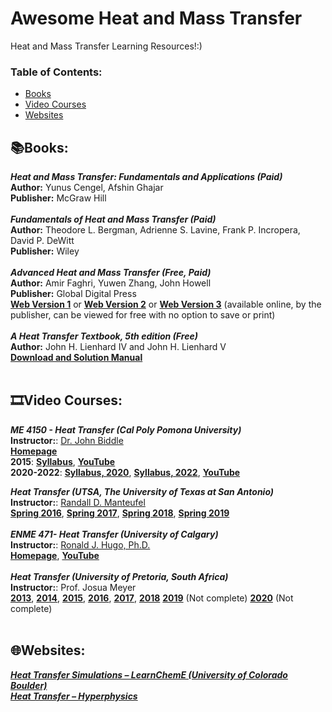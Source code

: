 # Awesome Heat and Mass Transfer 
Heat and Mass Transfer Learning Resources!:)

### **Table of Contents:**
* [Books](#booksbooks)
* [Video Courses](#film_stripvideo-courses)
* [Websites](#globe_with_meridianswebsites)


## :books:Books:

***Heat and Mass Transfer: Fundamentals and Applications (Paid)*** <br />
**Author:** Yunus Cengel, Afshin Ghajar <br />
**Publisher:** McGraw Hill <br />
 <br />
***Fundamentals of Heat and Mass Transfer (Paid)*** <br />
**Author:** Theodore L. Bergman, Adrienne S. Lavine, Frank P. Incropera, David P. DeWitt <br />
**Publisher:** Wiley <br />
 <br />
***Advanced Heat and Mass Transfer (Free, Paid)*** <br />
**Author:** Amir Faghri, Yuwen Zhang, John Howell <br />
**Publisher:** Global Digital Press <br />
[**Web Version 1**](http://globaldigitalcentral.org/books/) or [**Web Version 2**](http://www.thermalfluidscentral.org/e-books/book-intro.php?b=37) or [**Web Version 3**](https://books.google.com.eg/books?id=yxMnotbAAz4C&printsec=frontcover&redir_esc=y#v=onepage&q&f=false)   (available online, by the publisher, can be viewed for free with no option to save or print) <br />
 <br />
***A Heat Transfer Textbook, 5th edition (Free)*** <br />
**Author:** John H. Lienhard IV and John H. Lienhard V <br />
[**Download and Solution Manual**](https://ahtt.mit.edu/)  <br />
 <br />


## :film_strip:Video Courses: 

***ME 4150 - Heat Transfer (Cal Poly Pomona University)*** <br />
**Instructor:**: [Dr. John Biddle](https://www.cpp.edu/engineering/me/faculty-info/biddle.shtml) <br />
[**Homepage**](https://www.cpp.edu/meonline/heat-transfer.shtml)  <br />
**2015**:
[**Syllabus**](https://www.cpp.edu/meonline/Documents/HeatTransfer_JohnBiddleSyllabus.pdf), [**YouTube**](https://youtube.com/playlist?list=PLZOZfX_TaWAE6nTX50dJl0Jia8iQTIhrG) <br />
**2020-2022**:
[**Syllabus, 2020**](https://www.cpp.edu/meonline/Documents/heattransfer_syllabus_s2020.pdf), [**Syllabus, 2022**](https://www.cpp.edu/meonline/Documents/heattransfer_syllabus_s2022.pdf), 
[**YouTube**](https://youtube.com/playlist?list=PLZOZfX_TaWAHZOgn8CRjpqRElp5Dd-GaY)
 <br />

***Heat Transfer (UTSA, The University of Texas at San Antonio)*** <br />
**Instructor:**: [Randall D. Manteufel](https://ceid.utsa.edu/mechanical/team/randall-d-manteufel-ph-d/) <br />
[**Spring 2016**](https://youtube.com/playlist?list=PL_ZIJMd-rNhU2P54pajm1C_Y3Geqx8-mM), 
[**Spring 2017**](https://youtube.com/playlist?list=PL_ZIJMd-rNhXnxnex98_WcaeBT-cE5BUc), 
[**Spring 2018**](https://www.youtube.com/playlist?list=PL_ZIJMd-rNhUApP0SuawDkIP4muI6QbPV), 
[**Spring 2019**](https://youtube.com/playlist?list=PL_ZIJMd-rNhUm2lvq1GY21Y8U5mJnDdAH) <br />
 <br />
***ENME 471- Heat Transfer (University of Calgary)*** <br />
**Instructor:**: [Ronald J. Hugo, Ph.D.](http://people.ucalgary.ca/~hugo/) <br />
[**Homepage**](http://people.ucalgary.ca/~hugo/WEBPAGES/heat%20transfer/heattransfer_lecture_list.html), [**YouTube**](https://www.youtube.com/@ronhugo6225/playlists) <br />
<br />
***Heat Transfer (University of Pretoria, South Africa)*** <br />
**Instructor:**: Prof. Josua Meyer <br />
[**2013**](https://youtube.com/playlist?list=PLogCfdsrpUTPlh-2jxa3IG3MxJmBJyayJ), 
[**2014**](https://youtube.com/playlist?list=PLogCfdsrpUTNodmUylEuhvirUtUELMjFF), 
[**2015**](https://youtube.com/playlist?list=PLogCfdsrpUTOEzRb4Wmxp-wY5GF2KE-hy), 
[**2016**](https://youtube.com/playlist?list=PLogCfdsrpUTOiRBa2HS8h2sdL1QXWuIFy), 
[**2017**](https://youtube.com/playlist?list=PLogCfdsrpUTMe1BLu_41xEsKG5rWQEeaV),
[**2018**](https://youtube.com/playlist?list=PLogCfdsrpUTMCZyu5J7mPGLewFBNfJpjP)
[**2019**](https://youtube.com/playlist?list=PLogCfdsrpUTNdT8k7dabj8UrEHYNHq8ne) (Not complete)
[**2020**](https://youtube.com/playlist?list=PLogCfdsrpUTNhvRq-ywbDcj7-l248lBBP) (Not complete) <br />
 <br />

## :globe_with_meridians:Websites:

[***Heat Transfer Simulations – LearnChemE (University of Colorado Boulder)***](https://learncheme.com/simulations/heat-transfer/)  <br />
[***Heat Transfer – Hyperphysics***](http://hyperphysics.phy-astr.gsu.edu/hbase/thermo/heatra.html)


